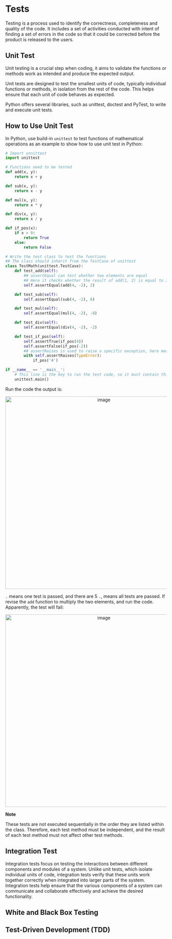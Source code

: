 # Tests

Testing is a process used to identify the correctness, completeness and quality of the code. It includes a set of activities conducted with intent of finding a set of errors in the code so that it could be corrected before the product is released to the users.

## Unit Test

Unit testing is a crucial step when coding, it aims to validate the functions or methods work as intended and produce the expected output.

Unit tests are designed to test the smallest units of code, typically individual functions or methods, in isolation from the rest of the code. This helps ensure that each unit of code behaves as expected.

Python offers several libraries, such as unittest, doctest and PyTest, to write and execute unit tests.

## How to Use Unit Test

In Python, use build-in `unittest` to test functions of mathematical operations as an example to show how to use unit test in Python:

```py
# Import unnittest
import unittest

# Functions need to be tested
def add(x, y):
    return x + y

def sub(x, y):
    return x - y

def mul(x, y):
    return x * y

def div(x, y):
    return x / y

def if_pos(x):
    if x > 0:
        return True
    else:
        return False

# Write the test class to test the functions
## The class should inherit from the TestCase of unittest
class TestMath(unittest.TestCase):
    def test_add(self):
        ## assertEqual can test whether two elements are equal
        ## Here it checks whether the result of add(1, 2) is equal to 3
        self.assertEqual(add(4, -2), 2)

    def test_sub(self):
        self.assertEqual(sub(4, -2), 6)

    def test_mul(self):
        self.assertEqual(mul(4, -2), -8)

    def test_div(self):
        self.assertEqual(div(4, -2), -2)

    def test_if_pos(self):
        self.assertTrue(if_pos(4))
        self.assertFalse(if_pos(-2))
        ## assertRaises is used to raise a specific exception, here means TypeError will raise under the condition of if_pos('4') 
        with self.assertRaises(TypeError):
            if_pos('4')

if __name__ == '__main__':
    # This line is the key to run the test code, so it must contain this line
    unittest.main()

```

Run the code the output is:

<div align=center>
<img width="600" alt="image" src="https://github.com/ShiyuFan0820/CSLearningNote/assets/149340606/12955b04-9f79-4d0c-883d-b24ca0e1bbde">
</div>

`.` means one test is passed, and there are 5 `.`, means all tests are passed. If revise the `add` function to multiply the two elements, and run the code. Apparently, the test will fail:

<div align=center>
<img width="600" alt="image" src="https://github.com/ShiyuFan0820/CSLearningNote/assets/149340606/33f8f68d-8d0a-4a2b-b96c-02775eb99e30">
</div>

**Note**

These tests are not executed sequentially in the order they are listed within the class. Therefore, each test method must be independent, and the result of each test method must not affect other test methods.

## Integration Test
Integration tests focus on testing the interactions between different components and modules of a system. Unlike unit tests, which isolate individual units of code, integration tests verify that these units work together correctly when integrated into larger parts of the system. Integration tests help ensure that the various components of a system can communicate and collaborate effectively and achieve the desired functionality.

## White and Black Box Testing



## Test-Driven Development (TDD)





